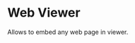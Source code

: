 <!-- TITLE: Web Viewer -->
<!-- SUBTITLE: -->

# Web Viewer

Allows to embed any web page in viewer.

